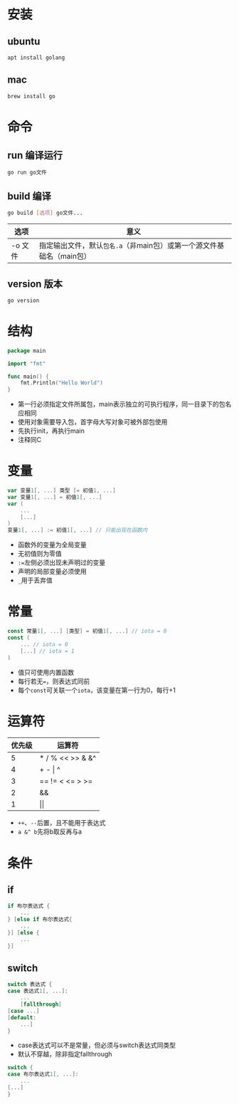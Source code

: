 # 安装
## ubuntu
```sh
apt install golang
```
## mac
```sh
brew install go
```
# 命令
## run 编译运行
```sh
go run go文件
```
## build 编译
```sh
go build [选项] go文件...
```
选项|意义
-|-
-o 文件|指定输出文件，默认`包名.a`（非main包）或第一个源文件基础名（main包）
## version 版本
```sh
go version
```
# 结构
```go
package main

import "fmt"

func main() {
    fmt.Println("Hello World")
}
```
* 第一行必须指定文件所属包，main表示独立的可执行程序，同一目录下的包名应相同
* 使用对象需要导入包，首字母大写对象可被外部包使用
* 先执行init，再执行main
* 注释同C
# 变量
```go
var 变量1[, ...] 类型 [= 初值1, ...]
var 变量1[, ...] = 初值1[, ...]
var (
    ...
    [...]
)
变量1[, ...] := 初值1[, ...] // 只能出现在函数内
```
* 函数外的变量为全局变量
* 无初值则为零值
* `:=`左侧必须出现未声明过的变量
* 声明的局部变量必须使用
* `_`用于丢弃值
# 常量
```go
const 常量1[, ...] [类型] = 初值1[, ...] // iota = 0
const (
    ... // iota = 0
    [...] // iota = 1
)
```
* 值只可使用内置函数
* 每行若无`=`，则表达式同前
* 每个`const`可关联一个`iota`，该变量在第一行为0，每行+1
# 运算符
优先级|运算符
-|-
5|*  /  %  <<  >>  &  &^
4|+  -  \|  ^
3|==  !=  <  <=  >  >=
2|&&
1|\|\||
* `++`、`--`后置，且不能用于表达式
* `a &^ b`先将b取反再与a
# 条件
## if
```go
if 布尔表达式 {
    ...
} [else if 布尔表达式{
    ...
}] [else {
    ...
}]
```
## switch
```go
switch 表达式 {
case 表达式1[, ...]:
    ...
    [fallthrough]
[case ...]
[default:
    ...]
}
```
* case表达式可以不是常量，但必须与switch表达式同类型
* 默认不穿越，除非指定fallthrough
```go
switch {
case 布尔表达式1[, ...]:
    ...
[...]
}
```

